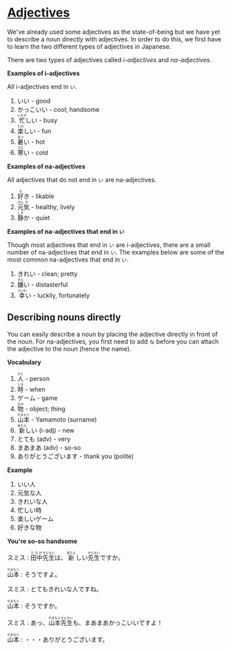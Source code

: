 # [Adjectives](http://www.guidetojapanese.org/learn/complete/adjectives)

We've already used some adjectives as the state-of-being but we have yet to describe a noun directly with adjectives. In order to do this, we first have to learn the two different types of adjectives in Japanese.

There are two types of adjectives called *i-adjectives* and *na-adjectives*.

__Examples of i-adjectives__

All i-adjectives end in `い`.

1. いい - good
1. かっこいい - cool; handsome
1. <ruby>忙<rt>いそが</rt>しい</ruby> - busy
1. <ruby>楽<rt>たの</rt>しい</ruby> - fun
1. <ruby>暑<rt>あつ</rt>い</ruby> - hot
1. <ruby>寒<rt>さむ</rt>い</ruby> - cold

__Examples of na-adjectives__

All adjectives that do not end in `い` are na-adjectives.

1. <ruby>好<rt>す</rt>き</ruby> - likable
1. <ruby>元<rt>げん</rt>気<rt>き</rt></ruby> - healthy; lively
1. <ruby>静<rt>しず</rt>か</ruby> - quiet

__Examples of na-adjectives that end in `い`__

Though most adjectives that end in `い` are i-adjectives, there are a small number of na-adjectives that end in `い`. The examples below are some of the most common na-adjectives that end in `い`.

1. きれい - clean; pretty
1. <ruby>嫌<rt>きら</rt>い</ruby> - distasterful
1. <ruby>幸<rt>さいわ</rt>い</ruby> - luckily, fortunately

## Describing nouns directly

You can easily describe a noun by placing the adjective directly in front of the noun. For na-adjectives, you first need to add `な` before you can attach the adjective to the noun (hence the name).

__Vocabulary__

1. <ruby>人<rt>ひと</rt></ruby> - person
1. <ruby>時<rt>とき</rt></ruby> - when
1. ゲーム - game
1. <ruby>物<rt>もの</rt></ruby> - object; thing
1. <ruby>山本<rt>やまもと</rt></ruby> - Yamamoto (surname)
1. <ruby>新<rt>あたら</rt>しい</ruby> (i-adj) - new
1. とても (adv) - very
1. まあまあ (adv) - so-so
1. ありがとうございます - thank you (polite)

__Example__

1. いい人
1. 元気な人
1. きれいな人
1. 忙しい時
1. 楽しいゲーム
1. 好きな物

__You're so-so handsome__

スミス : <ruby>田中<rt>たなか</rt>先生<rt>せんせい</rt>は、<rt></rt>新<rt>あたら</rt>しい<rt></rt>先生<rt>せんせい</rt>ですか。</ruby>

<ruby>山本<rt>やまもと</rt></ruby> : そうですよ。

スミス : とてもきれいな人ですね。

<ruby>山本<rt>やまもと</rt></ruby> : そうですか。

スミス : <ruby>あっ、<rt></rt>山本<rt>やまもと</rt>先生<rt>せんせい</rt>も、まあまあかっこいいですよ！</ruby>

<ruby>山本<rt>やまもと</rt></ruby> : ・・・ありがとうございます。